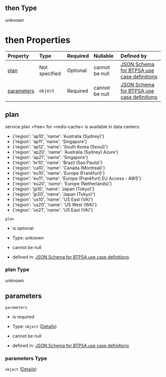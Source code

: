 ## then Type

unknown

# then Properties

| Property                  | Type          | Required | Nullable       | Defined by                                                                                                                                                                                                                                                                                          |
| :------------------------ | :------------ | :------- | :------------- | :-------------------------------------------------------------------------------------------------------------------------------------------------------------------------------------------------------------------------------------------------------------------------------------------------- |
| [plan](#plan)             | Not specified | Optional | cannot be null | [JSON Schema for BTPSA use case definitions](btpsa-usecase-properties-services-items-allof-1-then-allof-94-then-allof-0-then-properties-plan.md "undefined#/properties/services/items/allOf/1/then/allOf/94/then/allOf/0/then/properties/plan")                                                     |
| [parameters](#parameters) | `object`      | Required | cannot be null | [JSON Schema for BTPSA use case definitions](btpsa-usecase-properties-services-items-allof-1-then-allof-94-then-allof-0-then-properties-parameters.md "http://example.com/schemas/redis-free-create.json#/properties/services/items/allOf/1/then/allOf/94/then/allOf/0/then/properties/parameters") |

## plan

service plan >free< for >redis-cache< is available in data centers:

*   {'region': 'ap10', 'name': 'Australia (Sydney)'}
*   {'region': 'ap11', 'name': 'Singapore'}
*   {'region': 'ap12', 'name': 'South Korea (Seoul)'}
*   {'region': 'ap20', 'name': 'Australia (Sydney) Azure'}
*   {'region': 'ap21', 'name': 'Singapore'}
*   {'region': 'br10', 'name': 'Brazil (Sao Paulo)'}
*   {'region': 'ca10', 'name': 'Canada (Montreal)'}
*   {'region': 'eu10', 'name': 'Europe (Frankfurt)'}
*   {'region': 'eu11', 'name': 'Europe (Frankfurt) EU Access - AWS'}
*   {'region': 'eu20', 'name': 'Europe (Netherlands)'}
*   {'region': 'jp10', 'name': 'Japan (Tokyo)'}
*   {'region': 'jp20', 'name': 'Japan (Tokyo)'}
*   {'region': 'us10', 'name': 'US East (VA)'}
*   {'region': 'us20', 'name': 'US West (WA)'}
*   {'region': 'us21', 'name': 'US East (VA)'}

`plan`

*   is optional

*   Type: unknown

*   cannot be null

*   defined in: [JSON Schema for BTPSA use case definitions](btpsa-usecase-properties-services-items-allof-1-then-allof-94-then-allof-0-then-properties-plan.md "undefined#/properties/services/items/allOf/1/then/allOf/94/then/allOf/0/then/properties/plan")

### plan Type

unknown

## parameters



`parameters`

*   is required

*   Type: `object` ([Details](btpsa-usecase-properties-services-items-allof-1-then-allof-94-then-allof-0-then-properties-parameters.md))

*   cannot be null

*   defined in: [JSON Schema for BTPSA use case definitions](btpsa-usecase-properties-services-items-allof-1-then-allof-94-then-allof-0-then-properties-parameters.md "http://example.com/schemas/redis-free-create.json#/properties/services/items/allOf/1/then/allOf/94/then/allOf/0/then/properties/parameters")

### parameters Type

`object` ([Details](btpsa-usecase-properties-services-items-allof-1-then-allof-94-then-allof-0-then-properties-parameters.md))
